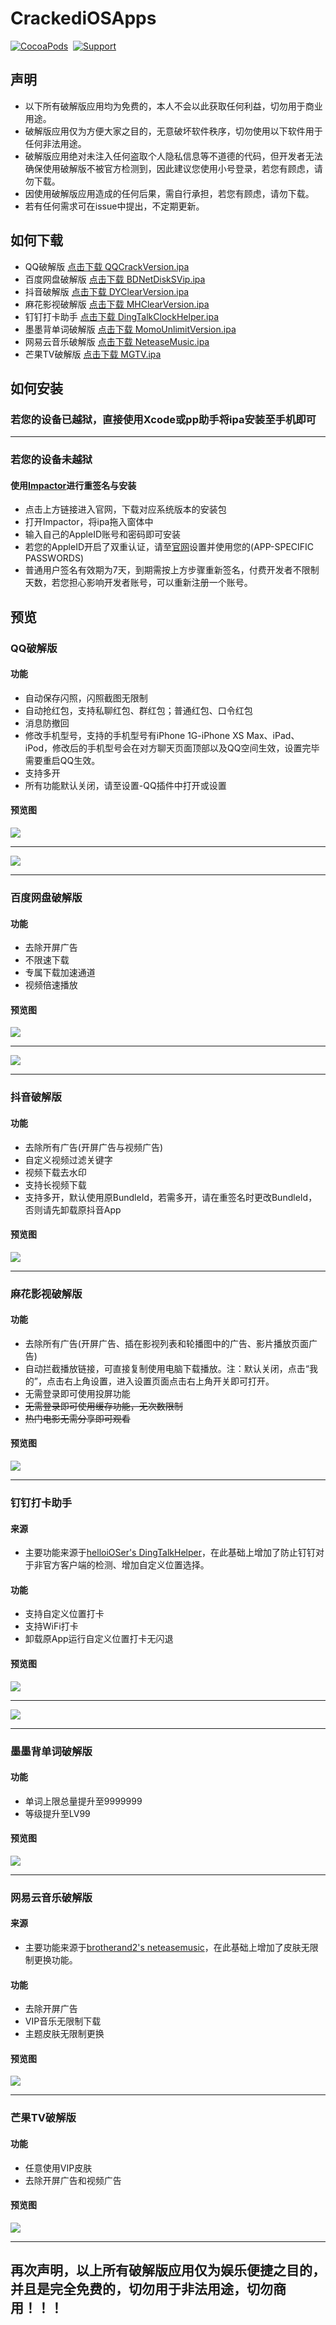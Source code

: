 # CrackediOSApps
[![CocoaPods](http://img.shields.io/cocoapods/p/ZXTableView.svg?style=flat)](http://cocoapods.org/?q=ZXTableView)&nbsp;
[![Support](https://img.shields.io/badge/support-iOS%208.0%2B%20-blue.svg?style=flat)](https://www.apple.com/nl/ios/)&nbsp;
## 声明
* 以下所有破解版应用均为免费的，本人不会以此获取任何利益，切勿用于商业用途。
* 破解版应用仅为方便大家之目的，无意破坏软件秩序，切勿使用以下软件用于任何非法用途。
* 破解版应用绝对未注入任何盗取个人隐私信息等不道德的代码，但开发者无法确保使用破解版不被官方检测到，因此建议您使用小号登录，若您有顾虑，请勿下载。
* 因使用破解版应用造成的任何后果，需自行承担，若您有顾虑，请勿下载。
* 若有任何需求可在issue中提出，不定期更新。
## 如何下载
* QQ破解版 [点击下载 QQCrackVersion.ipa](http://www.zxlee.cn/CrackediOSApps/QQCrackVersion.ipa
)
* 百度网盘破解版 [点击下载 BDNetDiskSVip.ipa](http://www.zxlee.cn/CrackediOSApps/BDNetDiskSVip.ipa
)
* 抖音破解版 [点击下载 DYClearVersion.ipa](http://www.zxlee.cn/CrackediOSApps/DYClearVersion.ipa)
* 麻花影视破解版 [点击下载 MHClearVersion.ipa](http://www.zxlee.cn/CrackediOSApps/MHClearVersion.ipa)
* 钉钉打卡助手 [点击下载 DingTalkClockHelper.ipa](http://www.zxlee.cn/CrackediOSApps/DingTalkClockHelper.ipa)
* 墨墨背单词破解版 [点击下载 MomoUnlimitVersion.ipa](http://www.zxlee.cn/CrackediOSApps/MomoUnlimitVersion.ipa)
* 网易云音乐破解版 [点击下载 NeteaseMusic.ipa](http://www.zxlee.cn/CrackediOSApps/NeteaseMusic.ipa)
* 芒果TV破解版 [点击下载 MGTV.ipa](http://www.zxlee.cn/CrackediOSApps/MGTV.ipa)
## 如何安装
### 若您的设备已越狱，直接使用Xcode或pp助手将ipa安装至手机即可

***

### 若您的设备未越狱
#### 使用[Impactor](http://www.cydiaimpactor.com)进行重签名与安装
* 点击上方链接进入官网，下载对应系统版本的安装包
* 打开Impactor，将ipa拖入窗体中
* 输入自己的AppleID账号和密码即可安装
* 若您的AppleID开启了双重认证，请至[官网](https://appleid.apple.com/account/manage)设置并使用您的(APP-SPECIFIC PASSWORDS)
* 普通用户签名有效期为7天，到期需按上方步骤重新签名，付费开发者不限制天数，若您担心影响开发者账号，可以重新注册一个账号。
## 预览
### QQ破解版
#### 功能
* 自动保存闪照，闪照截图无限制
* 自动抢红包，支持私聊红包、群红包；普通红包、口令红包
* 消息防撤回
* 修改手机型号，支持的手机型号有iPhone 1G-iPhone XS Max、iPad、iPod，修改后的手机型号会在对方聊天页面顶部以及QQ空间生效，设置完毕需要重启QQ生效。
* 支持多开
* 所有功能默认关闭，请至设置-QQ插件中打开或设置
#### 预览图
<img src="https://github.com/SmileZXLee/CrackediOSApps/blob/master/QQCrackVersionDemoImg/demo1.png?raw=true"/>

***

<img src="https://github.com/SmileZXLee/CrackediOSApps/blob/master/QQCrackVersionDemoImg/demo2.gif?raw=true"/>

***

### 百度网盘破解版
#### 功能
* 去除开屏广告
* 不限速下载
* 专属下载加速通道
* 视频倍速播放
#### 预览图
<img src="https://github.com/SmileZXLee/CrackediOSApps/blob/master/BDNetDiskSVipDemoImg/demo1.png?raw=true"/>

***

<img src="https://github.com/SmileZXLee/CrackediOSApps/blob/master/BDNetDiskSVipDemoImg/demo2.png?raw=true"/>

***

### 抖音破解版
#### 功能
* 去除所有广告(开屏广告与视频广告)
* 自定义视频过滤关键字
* 视频下载去水印
* 支持长视频下载
* 支持多开，默认使用原BundleId，若需多开，请在重签名时更改BundleId，否则请先卸载原抖音App
#### 预览图
<img src="https://github.com/SmileZXLee/CrackediOSApps/blob/master/DYClearVersionDemoImg/demo1.gif?raw=true"/>

***

### 麻花影视破解版
#### 功能
* 去除所有广告(开屏广告、插在影视列表和轮播图中的广告、影片播放页面广告)
* 自动拦截播放链接，可直接复制使用电脑下载播放。注：默认关闭，点击“我的”，点击右上角设置，进入设置页面点击右上角开关即可打开。
* 无需登录即可使用投屏功能
* <del>无需登录即可使用缓存功能，无次数限制</del>
* <del>热门电影无需分享即可观看</del>
#### 预览图
<img src="https://github.com/SmileZXLee/CrackediOSApps/blob/master/MHClearVersionDemoImg/demo1.gif?raw=true"/>

***
### 钉钉打卡助手
#### 来源
* 主要功能来源于[helloiOSer's DingTalkHelper](https://github.com/helloiOSer/DingTalkHelper)，在此基础上增加了防止钉钉对于非官方客户端的检测、增加自定义位置选择。
#### 功能
* 支持自定义位置打卡
* 支持WiFi打卡
* 卸载原App运行自定义位置打卡无闪退
#### 预览图
<img src="https://github.com/SmileZXLee/CrackediOSApps/blob/master/DingTalkClockHelper/demo1.png?raw=true"/>

***

<img src="https://github.com/SmileZXLee/CrackediOSApps/blob/master/DingTalkClockHelper/demo2.png?raw=true"/>

***

### 墨墨背单词破解版
#### 功能
* 单词上限总量提升至9999999
* 等级提升至LV99

#### 预览图
<img src="https://github.com/SmileZXLee/CrackediOSApps/blob/master/MomoUnlimitVersionDemoImg/demo1.png"/>

***

### 网易云音乐破解版
#### 来源
* 主要功能来源于[brotherand2's neteasemusic](https://github.com/brotherand2/neteasemusic)，在此基础上增加了皮肤无限制更换功能。
#### 功能
* 去除开屏广告
* VIP音乐无限制下载
* 主题皮肤无限制更换
#### 预览图
<img src="https://github.com/SmileZXLee/CrackediOSApps/blob/master/NeteaseMusicVipDemoImg/demo1.gif?raw=true"/>

***

### 芒果TV破解版
#### 功能
* 任意使用VIP皮肤
* 去除开屏广告和视频广告

#### 预览图
<img src="https://github.com/SmileZXLee/CrackediOSApps/blob/master/MGTVDemoImg/demo1.gif"/>

***

## 再次声明，以上所有破解版应用仅为娱乐便捷之目的，并且是完全免费的，切勿用于非法用途，切勿商用！！！

